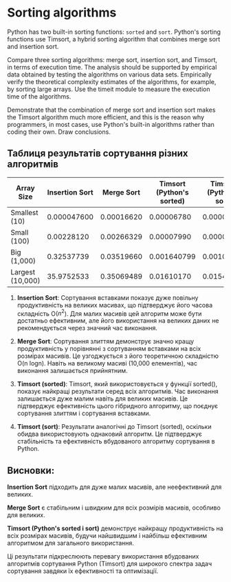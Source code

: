 # Sorting algorithms

Python has two built-in sorting functions: `sorted` and `sort`. Python's sorting functions use Timsort, a hybrid sorting algorithm that combines merge sort and insertion sort.

Compare three sorting algorithms: merge sort, insertion sort, and Timsort, in terms of execution time. The analysis should be supported by empirical data obtained by testing the algorithms on various data sets. Empirically verify the theoretical complexity estimates of the algorithms, for example, by sorting large arrays. Use the timeit module to measure the execution time of the algorithms.

Demonstrate that the combination of merge sort and insertion sort makes the Timsort algorithm much more efficient, and this is the reason why programmers, in most cases, use Python's built-in algorithms rather than coding their own. Draw conclusions.

## Таблиця результатів сортування різних алгоритмів

| Array Size       | Insertion Sort | Merge Sort | Timsort (Python's sorted) | Timsort (Python's sort) |
| ---------------- | -------------- | ---------- | ------------------------- | ----------------------- |
| Smallest (10)    | 0.000047600    | 0.00016620 | 0.00006780                | 0.00000699              |
| Small (100)      | 0.00228120     | 0.00266329 | 0.00007990                | 0.00007459              |
| Big (1,000)      | 0.32537739     | 0.03519660 | 0.001640799               | 0.00105399              |
| Largest (10,000) | 35.9752533     | 0.35069489 | 0.01610170                | 0.01542100              |

1. **Insertion Sort**: Сортування вставками показує дуже повільну продуктивність на великих масивах, що підтверджує його часова складність O($n^2$). Для малих масивів цей алгоритм може бути достатньо ефективним, але його використання на великих даних не рекомендується через значний час виконання.

2. **Merge Sort**: Сортування злиттям демонструє значно кращу продуктивність у порівнянні з сортуванням вставками на всіх розмірах масивів. Це узгоджується з його теоретичною складністю 
O(n logn). Навіть на великому масиві (10,000 елементів), час виконання залишається прийнятним.

3. **Timsort (sorted)**: Timsort, який використовується у функції sorted(), показує найкращі результати серед всіх алгоритмів. Час виконання залишається дуже малим навіть для великих масивів. Це підтверджує ефективність цього гібридного алгоритму, що поєднує сортування злиттям і сортування вставками.

4. **Timsort (sort)**: Результати аналогічні до Timsort (sorted), оскільки обидва використовують однаковий алгоритм. Це підтверджує стабільність та ефективність вбудованого алгоритму сортування в Python.

## Висновки:

**Insertion Sort** підходить для дуже малих масивів, але неефективний для
великих.

**Merge Sort** є стабільним і швидким для всіх розмірів масивів, особливо для
великих.

**Timsort (Python's sorted і sort)** демонструє найкращу продуктивність на всіх
розмірах масивів, будучи найшвидшим і найбільш ефективним алгоритмом для
загального використання.

Ці результати підкреслюють перевагу використання вбудованих алгоритмів
сортування Python (Timsort) для широкого спектра задач сортування завдяки їх
ефективності та оптимізації.
